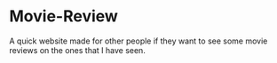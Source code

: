 # Movie-Review
A quick website made for other people if they want to see some movie reviews on the ones that I have seen. 
